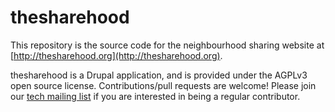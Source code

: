 thesharehood
============

This repository is the source code for the neighbourhood sharing website at
[http://thesharehood.org](http://thesharehood.org).

thesharehood is a Drupal application, and is provided under the AGPLv3
open source license.  Contributions/pull requests are welcome!  Please
join our [tech mailing
list](http://thesharehood.org/mailman/listinfo/tech_thesharehood.org) if
you are interested in being a regular contributor.

